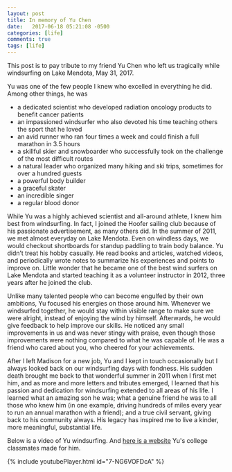 ```yaml
---
layout: post
title: In memory of Yu Chen
date:   2017-06-18 05:21:08 -0500
categories: [life]
comments: true
tags: [life]
---
```

This post is to pay tribute to my friend Yu Chen who left us tragically while windsurfing on Lake Mendota, May 31, 2017.

Yu was one of the few people I knew who excelled in everything he did. Among other things, he was 

* a dedicated scientist who developed radiation oncology products to benefit cancer patients 
* an impassioned windsurfer who also devoted his time teaching others the sport that he loved 
* an avid runner who ran four times a week and could finish a full marathon in 3.5 hours
* a skillful skier and snowboarder who successfully took on the challenge of the most difficult routes
* a natural leader who organized many hiking and ski trips, sometimes for over a hundred guests
* a powerful body builder 
* a graceful skater
* an incredible singer 
* a regular blood donor

While Yu was a highly achieved scientist and all-around athlete, I knew him best from windsurfing.
In fact, I joined the Hoofer sailing club because of his passionate advertisement, as many others did.
In the summer of 2011, we met almost everyday on Lake Mendota. Even on windless days, we would checkout shortboards for standup paddling to train body balance.
Yu didn’t treat his hobby casually.
He read books and articles, watched videos, and periodically wrote notes to summarize his experiences and points to improve on.
Little wonder that he became one of the best wind surfers on Lake Mendota and started teaching it as a volunteer instructor in 2012, three years after he joined the club.

Unlike many talented people who can become engulfed by their own ambitions, Yu focused his energies on those around him.
Whenever we windsurfed together, he would stay within visible range 
to make sure we were alright, instead of enjoying the wind by himself.
Afterwards, he would give feedback to help improve our skills.
He noticed any small improvements in us and was never stingy with praise, even though those improvements were nothing compared to what he was capable of.
He was a friend who cared about you, who cheered for your achievements.

After I left Madison for a new job, Yu and I kept in touch occasionally but I always looked back on our windsurfing days with fondness. His sudden death brought me back to that wonderful summer in 2011 when I first met him, and as more and more letters and tributes emerged, I learned that his passion and dedication for windsurfing extended to all areas of his life. I learned what an amazing son he was; what a genuine friend he was to all those who knew him (in one example, driving hundreds of miles every year to run an annual marathon with a friend); and a true civil servant, giving back to his community always. His legacy has inspired me to live a kinder, more meaningful, substantial life.

Below is a video of Yu windsurfing. And [here is a website](http://china.pku90.org/yuchen/)  Yu's college classmates made for him.

{% include youtubePlayer.html id="7-NG6VOFDcA" %}

